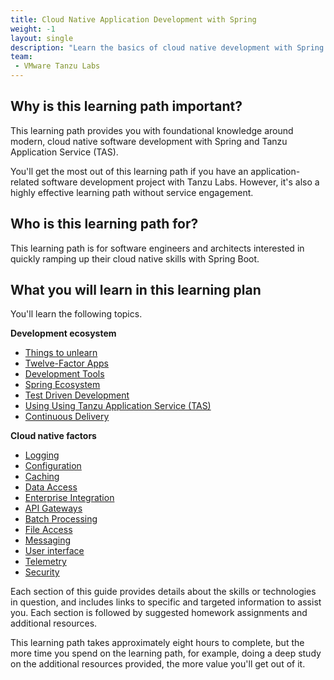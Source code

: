 ```yaml
---
title: Cloud Native Application Development with Spring
weight: -1
layout: single
description: "Learn the basics of cloud native development with Spring. This developer preparation guide helps you to get the most of a project following the Tanzu Labs methodology."
team:
 - VMware Tanzu Labs
---
```

 
## Why is this learning path important?

This learning path provides you with foundational knowledge around modern, cloud native software development with Spring and Tanzu Application Service (TAS).

You'll get the most out of this learning path if you have an application-related software development project with Tanzu Labs. However, it's also a highly effective learning path without service engagement.

## Who is this learning path for?
 
This learning path is for software engineers and architects interested in quickly ramping up their cloud native skills with Spring Boot.

## What you will learn in this learning plan
 
You'll learn the following topics.

**Development ecosystem**
* [Things to unlearn](/outcomes/cloud-native-development/general__unlearn/)
* [Twelve-Factor Apps](/outcomes/cloud-native-development/general__twelve-factor-apps/)
* [Development Tools](/outcomes/cloud-native-development/general__dev_env_tools/)
* [Spring Ecosystem](/outcomes/cloud-native-development/general__spring_ecosystem/)
* [Test Driven Development](/outcomes/cloud-native-development/general__tdd/)
* [Using Using Tanzu Application Service (TAS)](/outcomes/cloud-native-development/general__using_cloud_foundry/)
* [Continuous Delivery](/outcomes/cloud-native-development/general__ci_cd/)

**Cloud native factors**
* [Logging](/outcomes/cloud-native-development/specific__logging/)
* [Configuration](/outcomes/cloud-native-development/specific__configuration/)
* [Caching](/outcomes/cloud-native-development/specific__caching/)
* [Data Access](/outcomes/cloud-native-development/specific__data_access/)
* [Enterprise Integration](/outcomes/cloud-native-development/specific__integration/)
* [API Gateways](/outcomes/cloud-native-development/specific__api_gateway/)
* [Batch Processing](/outcomes/cloud-native-development/specific__batch_processing/)
* [File Access](/outcomes/cloud-native-development/specific__file_access/)
* [Messaging](/outcomes/cloud-native-development/specific__messaging/)
* [User interface](/outcomes/cloud-native-development/specific__user_interfaces/)
* [Telemetry](/outcomes/cloud-native-development/specific__telemetry/)
* [Security](/outcomes/cloud-native-development/specific__security/)
 
Each section of this guide provides details about the skills or technologies in question, and includes links to specific and targeted information to assist you. Each section is followed by suggested homework assignments and additional resources.

This learning path takes approximately eight hours to complete, but the more time you spend on the learning path, for example, doing a deep study on the additional resources provided, the more value you'll get out of it.

